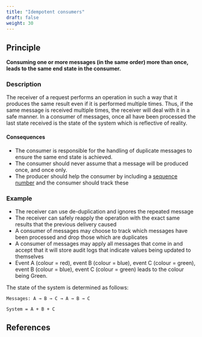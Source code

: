```yaml
---
title: "Idempotent consumers"
draft: false
weight: 30
---
```


## Principle
**Consuming one or more messages (in the same order) more than once, leads to the same end state in the consumer.**

### Description
The receiver of a request performs an operation in such a way that it produces the same result even if it is performed multiple times. Thus, if the same message is received multiple times, the receiver will deal with it in a safe manner. In a consumer of messages, once all have been processed the last state received is the state of the system which is reflective of reality.

#### Consequences
* The consumer is responsible for the handling of duplicate messages to ensure the same end state is achieved.
* The consumer should never assume that a message will be produced once, and once only.
* The producer should help the consumer by including a [sequence number](/principles/messages-have-sequence-numbers) and the consumer should track these

### Example
* The receiver can use de-duplication and ignores the repeated message
* The receiver can safely reapply the operation with the exact same results that the previous delivery caused
* A consumer of messages may choose to track which messages have been processed and drop those which are duplicates
* A consumer of messages may apply all messages that come in and accept that it will store audit logs that indicate values being updated to themselves
* Event A (colour = red), event B (colour = blue), event C (colour = green), event B (colour = blue), event C (colour = green) leads to the colour being Green.

The state of the system is determined as follows:
```
Messages: A → B → C → A → B → C

System = A + B + C
```

## References
